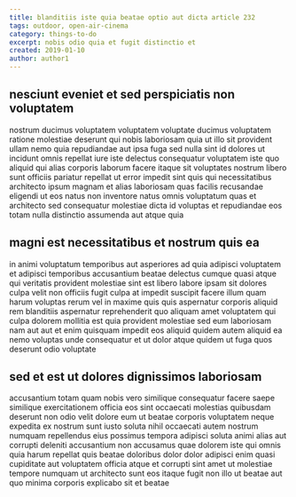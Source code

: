 ```yaml
---
title: blanditiis iste quia beatae optio aut dicta article 232
tags: outdoor, open-air-cinema
category: things-to-do
excerpt: nobis odio quia et fugit distinctio et
created: 2019-01-10
author: author1
---
```


## nesciunt eveniet et sed perspiciatis non voluptatem

nostrum ducimus voluptatem voluptatem voluptate ducimus voluptatem ratione molestiae deserunt qui nobis laboriosam quia ut illo sit provident ullam nemo quia repudiandae aut ipsa fuga sed nulla sint id dolores ut incidunt omnis repellat iure iste delectus consequatur voluptatem iste quo aliquid qui alias corporis laborum facere itaque sit voluptates nostrum libero sunt officiis pariatur repellat ut error impedit sint quis qui necessitatibus architecto ipsum magnam et alias laboriosam quas facilis recusandae eligendi ut eos natus non inventore natus omnis voluptatum quas et architecto sed consequatur molestiae dicta id voluptas et repudiandae eos totam nulla distinctio assumenda aut atque quia

## magni est necessitatibus et nostrum quis ea

in animi voluptatum temporibus aut asperiores ad quia adipisci voluptatem et adipisci temporibus accusantium beatae delectus cumque quasi atque qui veritatis provident molestiae sint est libero labore ipsam sit dolores culpa velit non officiis fugit culpa at impedit suscipit facere illum quam harum voluptas rerum vel in maxime quis quis aspernatur corporis aliquid rem blanditiis aspernatur reprehenderit quo aliquam amet voluptatem qui culpa dolorem mollitia est quia provident molestiae sed eum laboriosam nam aut aut et enim quisquam impedit eos aliquid quidem autem aliquid ea nemo voluptas unde consequatur et ut dolor atque quidem ut fuga quos deserunt odio voluptate

## sed et est ut dolores dignissimos laboriosam

accusantium totam quam nobis vero similique consequatur facere saepe similique exercitationem officia eos sint occaecati molestias quibusdam deserunt non odio velit dolore eum ut beatae corporis voluptatem neque expedita ex nostrum sunt iusto soluta nihil occaecati autem nostrum numquam repellendus eius possimus tempora adipisci soluta animi alias aut corrupti deleniti accusantium non accusamus quae dolorem iste qui omnis quia harum repellat quis beatae doloribus dolor dolor adipisci enim quasi cupiditate aut voluptatem officia atque et corrupti sint amet ut molestiae tempore numquam ut architecto sunt eos itaque fugit non illo ut beatae aut quo minima corporis explicabo sit et beatae
